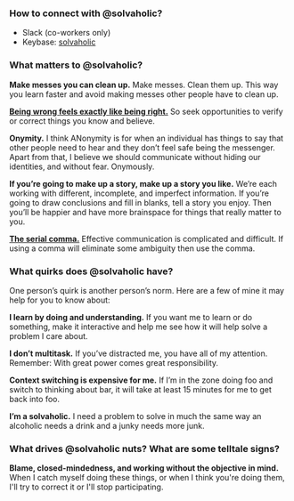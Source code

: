 <!--
**solvaholic/solvaholic** is a ✨ _special_ ✨ repository because its `README.md` (this file) appears on your GitHub profile.

Here are some ideas to get you started:

- 🔭 I’m currently working on ...
- 🌱 I’m currently learning ...
- 👯 I’m looking to collaborate on ...
- 🤔 I’m looking for help with ...
- 💬 Ask me about ...
- 📫 How to reach me: ...
- 😄 Pronouns: ...
- ⚡ Fun fact: ...
-->

### How to connect with @solvaholic?

- Slack (co-workers only)
- Keybase: [solvaholic](https://keybase.io/solvaholic)

### What matters to @solvaholic?

**Make messes you can clean up.** Make messes. Clean them up. This way you learn faster and avoid making messes other people have to clean up.

[**Being wrong feels exactly like being right.**](https://www.ted.com/talks/kathryn_schulz_on_being_wrong/transcript) So seek opportunities to verify or correct things you know and believe.

**Onymity.** I think ANonymity is for when an individual has things to say that other people need to hear and they don’t feel safe being the messenger. Apart from that, I believe we should communicate without hiding our identities, and without fear. Onymously.

**If you’re going to make up a story, make up a story you like.** We’re each working with different, incomplete, and imperfect information. If you’re going to draw conclusions and fill in blanks, tell a story you enjoy. Then you’ll be happier and have more brainspace for things that really matter to you.

[**The serial comma.**](https://en.wikipedia.org/wiki/Serial_comma) Effective communication is complicated and difficult. If using a comma will eliminate some ambiguity then use the comma.

### What quirks does @solvaholic have?

One person’s quirk is another person’s norm. Here are a few of mine it may help for you to know about:

**I learn by doing and understanding.** If you want me to learn or do something, make it interactive and help me see how it will help solve a problem I care about.

**I don’t multitask.** If you’ve distracted me, you have all of my attention. Remember: With great power comes great responsibility.

**Context switching is expensive for me.** If I’m in the zone doing foo and switch to thinking about bar, it will take at least 15 minutes for me to get back into foo.

**I’m a solvaholic.** I need a problem to solve in much the same way an alcoholic needs a drink and a junky needs more junk.

### What drives @solvaholic nuts? What are some telltale signs?

**Blame, closed-mindedness, and working without the objective in mind.** When I catch myself doing these things, or when I think you're doing them, I'll try to correct it or I'll stop participating.
